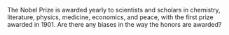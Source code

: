 The Nobel Prize is awarded yearly to scientists and scholars in chemistry, literature, physics, medicine, economics, and peace, with the first prize awarded in 1901. 
Are there any biases in the way the honors are awarded?
